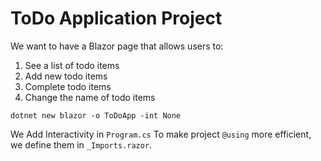 # ToDo Application Project

We want to have a Blazor page that allows users to:

1. See a list of todo items
2. Add new todo items
3. Complete todo items
4. Change the name of todo items

`dotnet new blazor -o ToDoApp -int None`

We Add Interactivity in `Program.cs`
To make project `@using` more efficient, we define them in `_Imports.razor`.

